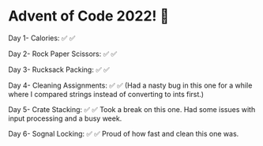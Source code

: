 # Advent of Code 2022! :santa:

Day 1- Calories: :white_check_mark: :white_check_mark:

Day 2- Rock Paper Scissors: :white_check_mark: :white_check_mark:

Day 3- Rucksack Packing: :white_check_mark: :white_check_mark:

Day 4- Cleaning Assignments: :white_check_mark: :white_check_mark: (Had a nasty bug in this one for a while where I compared strings instead of converting to ints first.)

Day 5- Crate Stacking: :white_check_mark: :white_check_mark: Took a break on this one. Had some issues with input processing and a busy week.

Day 6- Sognal Locking: :white_check_mark: :white_check_mark: Proud of how fast and clean this one was.
